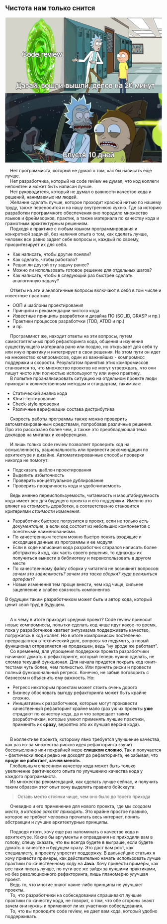 ## Чистота нам только снится

![](./code-review-rick-and-morty.png)

&nbsp;&nbsp;&nbsp;&nbsp;Нет программиста, который не думал о том, как бы написать еще лучше.
<br>&nbsp;&nbsp;&nbsp;&nbsp;Нет разработчика, который на code review не думал, что код коллеги непонятен и может быть написан лучше.
<br>&nbsp;&nbsp;&nbsp;&nbsp;Нет руководителя, который не думал о важности качество кода и решений, нанимаемых им людей.
<br>&nbsp;&nbsp;&nbsp;&nbsp;Желание сделать лучше, которое проходит красной нитью по нашему труду, также переносится и на нашу внутреннюю
кухню. Где за историю разработки программного обеспечения оно породило множество языков и фреймворков, практик, а также
материала по качеству кода и грамотным архитектурным решениям.
<br>&nbsp;&nbsp;&nbsp;&nbsp;Подходя к практике с любым языком программирования и конкретной задачей, без наличия опыта о том,
как сделать лучше, человек все равно задает себе вопросы и, каждый по своему, приоритезирует их для себя.
- Как написать, чтобы другие поняли?
- Как сделать, чтобы работало?
- Решал ли другой эту задачу ранее?
- Можно ли использовать готовое решение для отдельных шагов?
- Как написать, чтобы в следующий раз быстрее сделать аналогичную задачу?

&nbsp;&nbsp;&nbsp;&nbsp;Ответы на эти и аналогичные вопросы включают в себя в том числе и известные практики:
- ООП и шаблоны проектирования
- Принципи и рекомендации чистого кода
- Известные принципы разработки и дизайна ПО (SOLID, GRASP и пр.)
- Практики процессов разработчки (TDD, ATDD и пр.)
- и пр.

&nbsp;&nbsp;&nbsp;&nbsp;Программист же, находит ответы на эти вопросы, путем самостоятельных проб рефакторинга кода, общения и
изучения существующего материала рано или поздно, но открывает для себя ту или иную практику и интегрирует
в свои решения. На этом пути он идет на множество компромиссов, один из важнейших - компромисс поддержки и скорости.
Результатом принятия этих компромиссов становится то, что множество проектов не могут утверждать, что они пишут чисто
или полностью используют ту или иную практику.
<br>&nbsp;&nbsp;&nbsp;&nbsp;В попытке проанализировать ситуацию на отдельном проекте люди приходят к
количественным методам и стандартам, таким как:
- Статический анализ кода
- Юнит-тестирование
- Check-style проверки
- Различные верификации состава дистрибутива

&nbsp;&nbsp;&nbsp;&nbsp;Скорость работы программы также можно проверить автоматизированным средствами, попробовав различные решения.
Про это рассказано более чем, а также это преобладающая тема докладов на митапах и конференциях.

&nbsp;&nbsp;&nbsp;&nbsp;И лишь только code review позволяет проверить код на осмысленность, рациональность или привнести
рекомендации по архитектуре и дизайне. Автоматизированные способы проверки никогда не помогут:
- Подсказать шаблон проектирования
- Выделить избыточность
- Проверить концептуальное дублирование
- Проверить прозрачность кода и удобочитаемость

&nbsp;&nbsp;&nbsp;&nbsp;Ведь именно переиспользуемость, читаемость и масштабируемость кода имеет вес для будущего проекта и его поддержки.
Именно это влияет на стоимость доработки, а соответственно становится критериями *стоимости изменения*.
- Разработчик быстрее погрузится в проект, если не только _есть документация_, а если код состоит из небольших компонентов с понятными наименованиями.
- По качественным тестам можно быстро понять входящие и исходящее данные из программы и ее модуля
- Если в ходе написания кода разработчик старался написать более абстрактный код, как часть своего решения, то однажды их получиться
вынести в библиотеку и переиспользовать в другом месте
- По качественному файлу сборки у читателя не возникнет вопросов: _зачем это зависимость? зачем эта таска сборки? куда релизиться артефакт?_
- Новые изменения тем проще внести, чем код чище, сильнее зацепление и слабее связность компонентов

В будущем таким разработчиком может быть и автор кода, который ценит свой труд в будущем. 

<br>&nbsp;&nbsp;&nbsp;&nbsp;А к чему в итоге приходит средний проект? Code review приносит новые компромиссы, попытки сделать код чище идут какое-то время,
пока у разработчиков хватает энтузиазма поддерживать качество, погружаясь в код коллег.
Но в итоге компромиссы постепенно превращаются в технический долг, вопросы _на подумать_, а новый функционал отправляется на продакшен, ведь
"ну вроде же работает".
<br>&nbsp;&nbsp;&nbsp;&nbsp;Со временем, для упрощения поддержки проекта разработчики начинают думать о рефакторинге, который теперь нужно сделать,
не сломав текущий функционал. Для начала придется покрыть код юнит-тестами чуть более, чем полностью. Или принять риски и провести полный функциональный регресс.
Конечно, не забыв поговорить с бизнесом и объяснить ему важность. Но:
- Регресс некоторым проектам может стоить очень дорого
- Бизнесу обосновать выгоду рефакторинга может быть крайне сложно. 
- Инициативных разработчиков, которые могут произвести качественный рефакторинг крайне мало (раз уж их проекты **уже** страдают по качеству кода, да и что запрещает таким
разработчикам, которые умеют применять лучшие практики, применять их **сразу**, вероятно это их лучшая версия кода).

<br>&nbsp;&nbsp;&nbsp;&nbsp;В коллективе проекта, которому явно требуется улучшение качества, как раз из-за множества рисков идея рефакторинга звучит бессмысленно или покрайней мере
**слишком сложно**. Так и получается - фактически люди редко не доходят до рефакторинга, не забывая, что **вроде же работает, зачем менять**.
<br>&nbsp;&nbsp;&nbsp;&nbsp;Глобальным спасением качеству кода может быть только увеличение фактического опыта по улучшению качества кода у каждого программиста.
<br>&nbsp;&nbsp;&nbsp;&nbsp;Из множества рекомендаций, как сделать лучше сейчас, и получить таким образом этот опыт хочу выделить правило бойскаута:
> Оставь место стоянки чище, чем оно было до твоего прихода

&nbsp;&nbsp;&nbsp;&nbsp;Очевидно и его применение для нового проекта, где мы _создаем место, в которое захотят приходить_.
Это крайне простое правило, которое не требует человека прочитать весь интернет, понять абстракции и лучшие архитектурные принципы.

&nbsp;&nbsp;&nbsp;&nbsp;Подводя итоги, хочу еще раз напоминать о качестве кода и архитектуре. Какие бы аргументы и оправдания не приходили вам в голову,
спешу сказать, что вы всегда будете в выграше, если будете думать о качестве и будущем сразу. Это даст вам рост, как специалисту, а проекту упростит поддержку.
В дальнейших статьях я хочу привести примеры, как действительно начать использовать лучше практики по качественному коду на **Java**.
Хочу привести примеры, как все таки писать лучше, по пути все же зайдя за лучшими практиками, но без революционного рефакторинга, лишь планомерно улучшая проект.
<br>&nbsp;&nbsp;&nbsp;&nbsp;Ведь то, что многие знают какие-либо принципы не улучшает проекты.
<br>&nbsp;&nbsp;&nbsp;&nbsp;То, что разработчики на собеседовании спрашивают лучшие практики по качеству кода, не говорит, о том, что обе стороны знают зачем они нужны
и применяют ли их участники собеседования. 
<br>&nbsp;&nbsp;&nbsp;&nbsp;То, что вы проводите code review, не дает вам кода, который удобно поддерживать.





